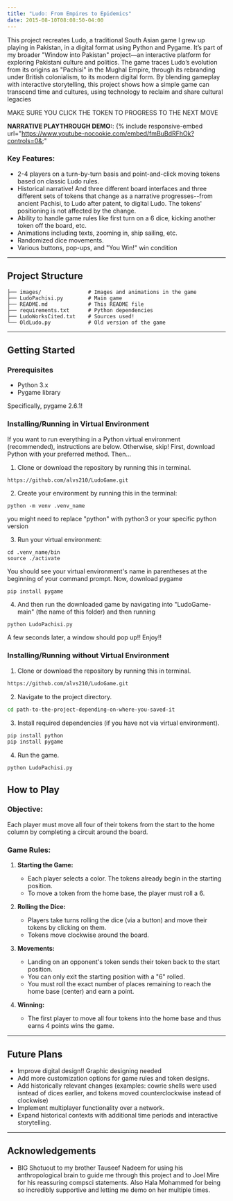 ```yaml
---
title: "Ludo: From Empires to Epidemics"
date: 2015-08-10T08:08:50-04:00
---
```


This project recreates Ludo, a traditional South Asian game I grew up playing in Pakistan, in a digital format using Python and Pygame. It’s part of my broader "Window into Pakistan" project—an interactive platform for exploring Pakistani culture and politics. The game traces Ludo’s evolution from its origins as "Pachisi" in the Mughal Empire, through its rebranding under British colonialism, to its modern digital form. By blending gameplay with interactive storytelling, this project shows how a simple game can transcend time and cultures, using technology to reclaim and share cultural legacies

MAKE SURE YOU CLICK THE TOKEN TO PROGRESS TO THE NEXT MOVE

**NARRATIVE PLAYTHROUGH DEMO:**: {% include responsive-embed url="https://www.youtube-nocookie.com/embed/fmBuBdRFhOk?controls=0&;"

### **Key Features:**
- 2-4 players on a turn-by-turn basis and point-and-click moving tokens based on classic Ludo rules.
- Historical narrative! And three different board interfaces and three different sets of tokens that change as a narrative progresses--from ancient Pachisi, to Ludo after patent, to digital Ludo. The tokens' positioning is not affected by the change.
- Ability to handle game rules like first turn on a 6 dice, kicking another token off the board, etc.
- Animations including texts, zooming in, ship sailing, etc.
- Randomized dice movements.
- Various buttons, pop-ups, and "You Win!" win condition
---

## **Project Structure**
```
├── images/               # Images and animations in the game
├── LudoPachisi.py        # Main game
├── README.md             # This README file
├── requirements.txt      # Python dependencies
├── LudoWorksCited.txt    # Sources used!
└── OldLudo.py            # Old version of the game
```

---

## **Getting Started**

### **Prerequisites**

- Python 3.x
- Pygame library

Specifically, pygame 2.6.1!

### **Installing/Running in Virtual Environment**

If you want to run everything in a Python virtual environment (recommended), instructions are below. Otherwise, skip! First, download Python with your preferred method. Then...

1. Clone or download the repository by running this in terminal.
```bash
https://github.com/alvs210/LudoGame.git
```
2. Create your environment by running this in the terminal:
```
python -m venv .venv_name
```
you might need to replace "python" with python3 or your specific python version

3. Run your virtual environment:
```
cd .venv_name/bin
source ./activate
```
You should see your virtual environment's name in parentheses at the beginning of your command prompt. Now, download pygame 
```
pip install pygame
```
4. And then run the downloaded game by navigating into "LudoGame-main" (the name of this folder) and then running
```
python LudoPachisi.py
```
A few seconds later, a window should pop up!! Enjoy!!

### **Installing/Running without Virtual Environment**

1. Clone or download the repository by running this in terminal.
```bash
https://github.com/alvs210/LudoGame.git
```
2. Navigate to the project directory.
```bash
cd path-to-the-project-depending-on-where-you-saved-it
```
3. Install required dependencies (if you have not via virtual environment).
```bash
pip install python
pip install pygame
```
4. Run the game.
```bash
python LudoPachisi.py
```

## **How to Play**

### **Objective:**
Each player must move all four of their tokens from the start to the home column by completing a circuit around the board.

### **Game Rules:**
1. **Starting the Game:**
   - Each player selects a color. The tokens already begin in the starting position.
   - To move a token from the home base, the player must roll a 6.
  
2. **Rolling the Dice:**
   - Players take turns rolling the dice (via a button) and move their tokens by clicking on them.
   - Tokens move clockwise around the board.

3. **Movements:**
   - Landing on an opponent's token sends their token back to the start position.
   - You can only exit the starting position with a "6" rolled.
   - You must roll the exact number of places remaining to reach the home base (center) and earn a point.
  
4. **Winning:**
   - The first player to move all four tokens into the home base and thus earns 4 points wins the game.

---

## **Future Plans**
- Improve digital design!! Graphic designing needed
- Add more customization options for game rules and token designs.
- Add historically relevant changes (examples: cowrie shells were used isntead of dices earlier, and tokens moved counterclockwise instead of clockwise)
- Implement multiplayer functionality over a network.
- Expand historical contexts with additional time periods and interactive storytelling.

---

## **Acknowledgements**
- BIG Shotuout to my brother Tauseef Nadeem for using his anthropological brain to guide me through this project and to Joel Mire for his reassuring compsci statements. Also Hala Mohammed for being so incredibly supportive and letting me demo on her multiple times.
